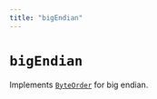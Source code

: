 ```yaml
---
title: "bigEndian"
---
```


# `bigEndian`

Implements [`ByteOrder`](/reference/binary/ByteOrder) for big endian.
